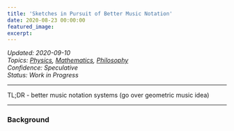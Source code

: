 ```yaml
---
title: 'Sketches in Pursuit of Better Music Notation'
date: 2020-08-23 00:00:00
featured_image: 
excerpt: 
---
```

*Updated: 2020-09-10*  
*Topics: [Physics](https://mundyreimer.github.io/archive), [Mathematics](https://mundyreimer.github.io/archive), [Philosophy](https://mundyreimer.github.io/archive)*  
*Confidence: Speculative*  
*Status: Work in Progress* 

---

TL;DR - better music notation systems (go over geometric music idea)

---

### Background


